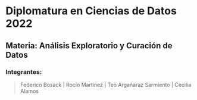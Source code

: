 # Diplomatura en Ciencias de Datos 2022

## **Materia: Análisis Exploratorio y Curación de Datos**

### **Integrantes:**

> Federico Bosack | Rocio Martinez | Teo Argañaraz Sarmiento | Cecilia Alamos